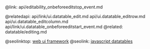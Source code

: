 @link: api/editability_onbeforeeditstop_event.md

@relatedapi:
	api/link/ui.datatable_edit.md
    api/ui.datatable_editrow.md
    api/ui.datatable_editcolumn.md
    api/link/ui.datatable_onbeforeeditstart_event.md
@related:
	datatable/editing.md

@seolinktop: [web ui framework](https://webix.com)
@seolink: [javascript datatables](https://webix.com/widget/datatable/)